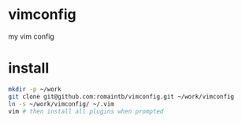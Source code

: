 # vimconfig
my vim config

# install
```sh
mkdir -p ~/work
git clone git@github.com:romaintb/vimconfig.git ~/work/vimconfig
ln -s ~/work/vimconfig/ ~/.vim
vim # then install all plugins when prompted
```
